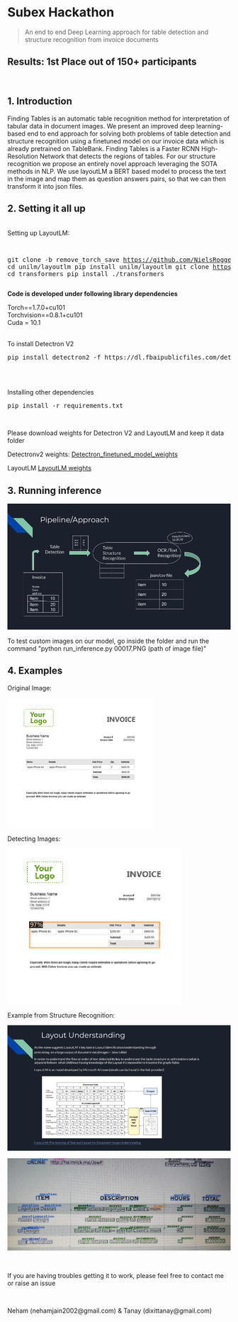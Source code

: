 # Subex Hackathon

> An end to end Deep Learning approach for table detection and structure recognition from invoice documents

## Results: 1st Place out of 150+ participants
<br>

## 1. Introduction
Finding Tables is an automatic table recognition method for interpretation of tabular data in document images. We present an improved deep learning-based end to end approach for solving both problems of table detection and structure recognition using a finetuned model on our invoice data which is already pretrained on TableBank. Finding Tables is a Faster RCNN High-Resolution Network that detects the regions of tables. For our structure recognition we propose an entirely novel approach leveraging the SOTA methods in NLP. We use layoutLM a BERT based model to process the text in the image and map them as question answers pairs, so that we can then transform it into json files.


## 2. Setting it all up 

<br>
Setting up LayoutLM:
<p>
<pre>

git clone -b remove_torch_save https://github.com/NielsRogge/unilm.git
cd unilm/layoutlm
pip install unilm/layoutlm
git clone https://github.com/huggingface/transformers.git
cd transformers
pip install ./transformers
</pre>

<b>Code is developed under following library dependencies</b> <br>

Torch==1.7.0+cu101 <br>
Torchvision==0.8.1+cu101<br>
Cuda = 10.1<br>

<br> To install Detectron V2
<pre>
pip install detectron2 -f https://dl.fbaipublicfiles.com/detectron2/wheels/cu101/torch1.7/index.html
</pre>

<br>


<br> Installing other dependencies
<pre>
pip install -r requirements.txt
</pre>

<br>

<p> Please download weights for Detectron V2 and LayoutLM and keep it data folder</p> 


Detectronv2 weights: <a href="https://drive.google.com/file/d/1Mn9E4Ylrc-p850TqhCbAK2OF6ltSxSUv/view?usp=sharing"> Detectron_finetuned_model_weights </a> 

LayoutLM <a href="https://drive.google.com/file/d/1ec84bdkRZ2aSatGBSbph3SHND-rsMF_A/view?usp=sharing"> LayoutLM weights </a>

## 3. Running inference

![alt text](imgs/Subex.jpg)


To test custom images on our model, go inside the folder and run the command "python run_inference.py 00017.PNG (path of image file)"


## 4. Examples

Original Image:

![alt text](imgs/00017.PNG)


Detecting Images:

![alt text](imgs/output_image.png)


Example from Structure Recognition:

![alt text](imgs/Finding_Tables.png)

![alt text](imgs/output1.jpg)


<br>
<p>

If you are having troubles getting it to work, please feel free to contact me or raise an issue

</p>
<br>
<p>
Neham (nehamjain2002@gmail.com) & Tanay (dixittanay@gmail.com)
